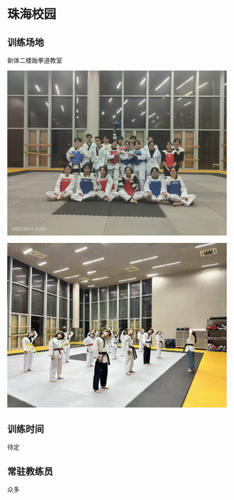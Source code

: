 # 珠海校园

## 训练场地

新体二楼跆拳道教室

![](../images/zhuhai-1.webp)

![](../images/zhuhai-2.webp)

## 训练时间

待定

## 常驻教练员

众多